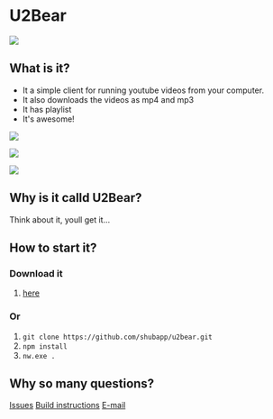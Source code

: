 # U2Bear
![](http://i.imgur.com/Vei5l24.gif)


## What is it?
* It a simple client for running youtube videos from your computer.
* It also downloads the videos as mp4 and mp3
* It has playlist
* It's awesome!

![](http://i.imgur.com/O56FdXb.jpg)


![](http://i.imgur.com/LqjssdQ.png)


![](http://i.imgur.com/1WPD6Qi.jpg)

## Why is it calld U2Bear?
Think about it, youll get it...

## How to start it?
### Download it
1. [here](chat.shubapp.com/u2bear.zip)

### Or
1. `git clone https://github.com/shubapp/u2bear.git`
2. `npm install`
3. `nw.exe .`

## Why so many questions?
[Issues](https://github.com/shubapp/u2bear/issues)
[Build instructions](docs/buildInstractions.md)
[E-mail](mailto:dean@shubapp.com)
